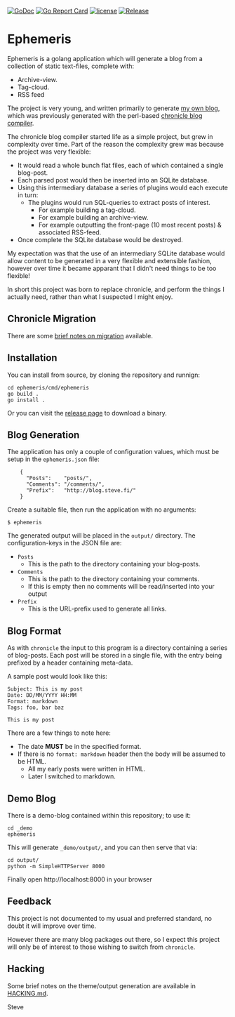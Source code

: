 [![GoDoc](https://godoc.org/github.com/skx/ephemeris?status.svg)](http://godoc.org/github.com/skx/ephemeris)
[![Go Report Card](https://goreportcard.com/badge/github.com/skx/ephemeris)](https://goreportcard.com/report/github.com/skx/ephemeris)
[![license](https://img.shields.io/github/license/skx/ephemeris.svg)](https://github.com/skx/ephemeris/blob/master/LICENSE)
[![Release](https://img.shields.io/github/release/skx/ephemeris.svg)](https://github.com/skx/ephemeris/releases/latest)

# Ephemeris

Ephemeris is a golang application which will generate a blog from a collection of static text-files, complete with:

* Archive-view.
* Tag-cloud.
* RSS feed

The project is very young, and written primarily to generate [my own blog](https://blog.steve.fi/), which was previously generated with the perl-based [chronicle blog compiler](https://steve.fi/Software/chronicle/).

The chronicle blog compiler started life as a simple project, but grew in complexity over time.  Part of the reason the complexity grew was because the project was very flexible:

* It would read a whole bunch flat files, each of which contained a single blog-post.
* Each parsed post would then be inserted into an SQLite database.
* Using this intermediary database a series of plugins would each execute in turn:
  * The plugins would run SQL-queries to extract posts of interest.
    * For example building a tag-cloud.
    * For example building an archive-view.
    * For example outputting the front-page (10 most recent posts) & associated RSS-feed.
* Once complete the SQLite database would be destroyed.

My expectation was that the use of an intermediary SQLite database would allow content to be generated in a very flexible and extensible fashion, however over time it became apparant that I didn't need things to be too flexible!

In short this project was born to replace chronicle, and perform the things I actually need, rather than what I suspected I might enjoy.


## Chronicle Migration

There are some [brief notes on migration](MIGRATION.md) available.


## Installation

You can install from source, by cloning the repository and runnign:

    cd ephemeris/cmd/ephemeris
    go build .
    go install .

Or you can visit the [release page](https://github.com/skx/evalfilter/releases) to download a binary.


## Blog Generation

The application has only a couple of configuration values, which must be setup
in the `ephemeris.json` file:

        {
          "Posts":    "posts/",
          "Comments": "/comments/",
          "Prefix":   "http://blog.steve.fi/"
        }

Create a suitable file, then run the application with no arguments:

    $ ephemeris

The generated output will be placed in the `output/` directory.  The configuration-keys in the JSON file are:

* `Posts`
  * This is the path to the directory containing your blog-posts.
* `Comments`
  * This is the path to the directory containing your comments.
  * If this is empty then no comments will be read/inserted into your output
* `Prefix`
  * This is the URL-prefix used to generate all links.


## Blog Format

As with `chronicle` the input to this program is a directory containing a series of blog-posts.  Each post will be stored in a single file, with the entry being prefixed by a header containing meta-data.

A sample post would look like this:

```
Subject: This is my post
Date: DD/MM/YYYY HH:MM
Format: markdown
Tags: foo, bar baz

This is my post
```

There are a few things to note here:

* The date **MUST** be in the specified format.
* If there is no `format: markdown` header then the body will be assumed to be HTML.
  * All my early posts were written in HTML.
  * Later I switched to markdown.


## Demo Blog

There is a demo-blog contained within this repository; to use it:

```
cd _demo
ephemeris
```

This will generate `_demo/output/`, and you can then serve that via:

```
cd output/
python -m SimpleHTTPServer 8000
```

Finally open http://localhost:8000 in your browser


## Feedback

This project is not documented to my usual and preferred standard, no doubt it will improve over time.

However there are many blog packages out there, so I expect this project will only be of interest to those wishing to switch from `chronicle`.


## Hacking

Some brief notes on the theme/output generation are available in [HACKING.md](HACKING.md).


Steve
